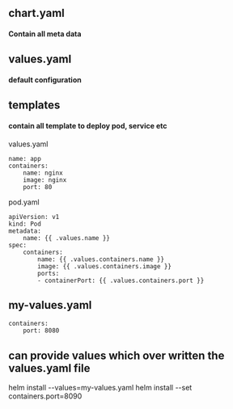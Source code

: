 ## chart.yaml
#### Contain all meta data
## values.yaml
#### default configuration
## templates
#### contain all template to deploy pod, service etc

values.yaml
```
name: app
containers:
    name: nginx
    image: nginx
    port: 80
```
pod.yaml
```
apiVersion: v1
kind: Pod
metadata:
    name: {{ .values.name }}
spec:
    containers:
        name: {{ .values.containers.name }}
        image: {{ .values.containers.image }}
        ports:
        - containerPort: {{ .values.containers.port }}
```
## my-values.yaml
```
containers:
    port: 8080
```

## can provide values which over written the values.yaml file
helm install --values=my-values.yaml <chart name>
helm install --set containers.port=8090 <chart name>